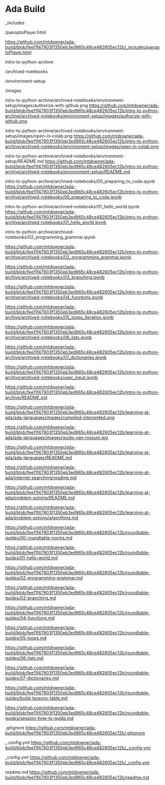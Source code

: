 # Ada Build

_includes

/panoptoPlayer.html

https://github.com/mtdowner/ada-build/blob/fee11f47903f1350eb3ed965c48ce482605ec12b/_includes/panoptoPlayer.html

intro-to-python-archive

/archived-notebooks

/environment-setup

/images

intro-to-python-archive/archived-notebooks/environment-setup/images/authorize-with-github.png
https://github.com/mtdowner/ada-build/blob/fee11f47903f1350eb3ed965c48ce482605ec12b/intro-to-python-archive/archived-notebooks/environment-setup/images/authorize-with-github.png

intro-to-python-archive/archived-notebooks/environment-setup/images/open-in-colab.png
https://github.com/mtdowner/ada-build/blob/fee11f47903f1350eb3ed965c48ce482605ec12b/intro-to-python-archive/archived-notebooks/environment-setup/images/open-in-colab.png

intro-to-python-archive/archived-notebooks/environment-setup/README.md
https://github.com/mtdowner/ada-build/blob/fee11f47903f1350eb3ed965c48ce482605ec12b/intro-to-python-archive/archived-notebooks/environment-setup/README.md

intro-to-python-archive/archived-notebooks/00_preparing_to_code.ipynb
https://github.com/mtdowner/ada-build/blob/fee11f47903f1350eb3ed965c48ce482605ec12b/intro-to-python-archive/archived-notebooks/00_preparing_to_code.ipynb

intro-to-python-archive/archived-notebooks/01_hello_world.ipynb
https://github.com/mtdowner/ada-build/blob/fee11f47903f1350eb3ed965c48ce482605ec12b/intro-to-python-archive/archived-notebooks/01_hello_world.ipynb

intro-to-python-archive/archived-notebooks/02_programming_grammar.ipynb

https://github.com/mtdowner/ada-build/blob/fee11f47903f1350eb3ed965c48ce482605ec12b/intro-to-python-archive/archived-notebooks/02_programming_grammar.ipynb

https://github.com/mtdowner/ada-build/blob/fee11f47903f1350eb3ed965c48ce482605ec12b/intro-to-python-archive/archived-notebooks/03_branching.ipynb

https://github.com/mtdowner/ada-build/blob/fee11f47903f1350eb3ed965c48ce482605ec12b/intro-to-python-archive/archived-notebooks/04_functions.ipynb

https://github.com/mtdowner/ada-build/blob/fee11f47903f1350eb3ed965c48ce482605ec12b/intro-to-python-archive/archived-notebooks/05_loops_iteration.ipynb

https://github.com/mtdowner/ada-build/blob/fee11f47903f1350eb3ed965c48ce482605ec12b/intro-to-python-archive/archived-notebooks/06_lists.ipynb

https://github.com/mtdowner/ada-build/blob/fee11f47903f1350eb3ed965c48ce482605ec12b/intro-to-python-archive/archived-notebooks/07_dictionaries.ipynb

https://github.com/mtdowner/ada-build/blob/fee11f47903f1350eb3ed965c48ce482605ec12b/intro-to-python-archive/archived-notebooks/user_input.ipynb

https://github.com/mtdowner/ada-build/blob/fee11f47903f1350eb3ed965c48ce482605ec12b/intro-to-python-archive/README.md

https://github.com/mtdowner/ada-build/blob/fee11f47903f1350eb3ed965c48ce482605ec12b/learning-at-ada/ada-languages/images/compiled-interpreted.png

https://github.com/mtdowner/ada-build/blob/fee11f47903f1350eb3ed965c48ce482605ec12b/learning-at-ada/ada-languages/images/guido-van-rossum.jpg

https://github.com/mtdowner/ada-build/blob/fee11f47903f1350eb3ed965c48ce482605ec12b/learning-at-ada/ada-languages/README.md

https://github.com/mtdowner/ada-build/blob/fee11f47903f1350eb3ed965c48ce482605ec12b/learning-at-ada/internet-searching/readme.md

https://github.com/mtdowner/ada-build/blob/fee11f47903f1350eb3ed965c48ce482605ec12b/learning-at-ada/problem-solving/README.md

https://github.com/mtdowner/ada-build/blob/fee11f47903f1350eb3ed965c48ce482605ec12b/learning-at-ada/problem-solving/algorithms.md

https://github.com/mtdowner/ada-build/blob/fee11f47903f1350eb3ed965c48ce482605ec12b/roundtable-guides/00-roundtable-norms.md

https://github.com/mtdowner/ada-build/blob/fee11f47903f1350eb3ed965c48ce482605ec12b/roundtable-guides/01-hello-world.md

https://github.com/mtdowner/ada-build/blob/fee11f47903f1350eb3ed965c48ce482605ec12b/roundtable-guides/02-programming-grammar.md

https://github.com/mtdowner/ada-build/blob/fee11f47903f1350eb3ed965c48ce482605ec12b/roundtable-guides/03-branching.md

https://github.com/mtdowner/ada-build/blob/fee11f47903f1350eb3ed965c48ce482605ec12b/roundtable-guides/04-functions.md

https://github.com/mtdowner/ada-build/blob/fee11f47903f1350eb3ed965c48ce482605ec12b/roundtable-guides/05-loops.md

https://github.com/mtdowner/ada-build/blob/fee11f47903f1350eb3ed965c48ce482605ec12b/roundtable-guides/06-lists.md

https://github.com/mtdowner/ada-build/blob/fee11f47903f1350eb3ed965c48ce482605ec12b/roundtable-guides/07-dictionaries.md

https://github.com/mtdowner/ada-build/blob/fee11f47903f1350eb3ed965c48ce482605ec12b/roundtable-guides/build-lessons-table.md

https://github.com/mtdowner/ada-build/blob/fee11f47903f1350eb3ed965c48ce482605ec12b/roundtable-guides/session-how-to-guide.md

.gitignore
https://github.com/mtdowner/ada-build/blob/fee11f47903f1350eb3ed965c48ce482605ec12b/.gitignore

_.config.yml
https://github.com/mtdowner/ada-build/blob/fee11f47903f1350eb3ed965c48ce482605ec12b/_.config.yml

_config.yml
https://github.com/mtdowner/ada-build/blob/fee11f47903f1350eb3ed965c48ce482605ec12b/_config.yml

readme.md
https://github.com/mtdowner/ada-build/blob/fee11f47903f1350eb3ed965c48ce482605ec12b/readme.md
